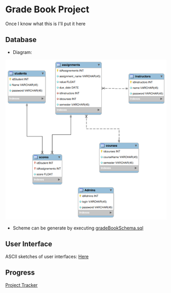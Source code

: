 # Grade Book Project

Once I know what this is I'll put it here

## Database

- Diagram:

![Diagram](/database/Diagram.png)

- Scheme can be generate by executing [gradeBookSchema.sql](/database/gradeBookSchema.sql)
## User Interface

ASCII sketches of user interfaces: [Here](lofi_menues.md)

## Progress

[Project Tracker](https://www.pivotaltracker.com/n/projects/2632608)
